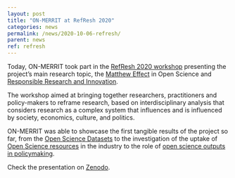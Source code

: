 ```yaml
---
layout: post
title: "ON-MERRIT at RefResh 2020"
categories: news
permalink: /news/2020-10-06-refresh/
parent: news
ref: refresh
---
```

Today, ON-MERRIT took part in the [RefResh 2020 workshop](http://refresh20.infrascience.isti.cnr.it/) presenting the project’s main research topic, the [Matthew Effect](https://en.wikipedia.org/wiki/Matthew_effect) in Open Science and [Responsible Research and Innovation](https://ec.europa.eu/programmes/horizon2020/en/h2020-section/responsible-research-innovation). 

The workshop aimed at bringing together researchers, practitioners and policy-makers to reframe research, based on interdisciplinary analysis that considers research as a complex system that influences and is influenced by society, economics, culture, and politics. 

ON-MERRIT was able to showcase the first tangible results of the project so far, from the [Open Science Datasets](https://zenodo.org/record/3874587) to the investigation of the uptake of [Open Science resources](https://zenodo.org/record/3875018) in the industry to the role of [open science outputs in policymaking](https://zenodo.org/record/3875055).

Check the presentation on [Zenodo](https://doi.org/10.5281/zenodo.4068010).


